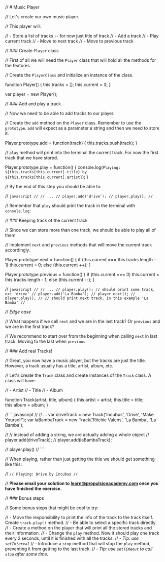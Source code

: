 // # Music Player

// Let's create our own music player.

// This player will:

//  - Store a list of tracks -- for now just title of track
//  - Add a track
//  - Play current track
//  - Move to next track
//  - Move to previous track

// ### Create `Player` class

// First of all we will need the `Player` class that will hold all the methods for the features.

// Create the `PlayerClass` and initialize an instance of the class.

function Player() {
  this.tracks = [];
  this.current = 0;
}

var player = new Player();

// ### Add and play a track

// Now we need to be able to add tracks to our player.

// Create the `add` method on the `Player` class. Remember to use the `prototype`. `add` will expect as a parameter a string and then we need to store it.

Player.prototype.add = function(track) {
  this.tracks.push(track);
}

// `play` method will print into the terminal the current track. For now the first track that we have stored.

Player.prototype.play = function() {
  console.log(`Playing: ${this.tracks[this.current].title} by ${this.tracks[this.current].artist}`);
}

// By the end of this step you should be able to:

// ```javascript
// // ...
// player.add('drive');
// player.play();
// ```

// Remember that `play` should print the track in the terminal with `console.log`;

// ### Keeping track of the current track

// Since we can store more than one track, we should be able to play all of them.

// Implement `next` and `previous` methods that will move the current track accordingly.

Player.prototype.next = function() {
  if (this.current === this.tracks.length - 1) this.current = 0;
  else (this.current ++);
}

Player.prototype.previous = function() {
  if (this.current === 0) this.current = this.tracks.length - 1;
  else (this.current --);
}

// ```javascript
// // ...
// player.play(); // should print some track, ex: 'drive'
// player.add('La Bamba');
// player.next();
// player.play();
// // should print next track, in this example 'La Bamba'
// ```

// *Edge case*

// What happens if we call `next` and we are in the last track? Or `previous` and we are in the first track?

// We recommend to start over from the beginning when calling `next` in last track. Moving to the last when `previous`.

// ### Add real Tracks!

// Great, you now have a music player, but the tracks are just the title. However, a track usually has a title, artist, album, etc.

// Let's create the `Track` class and create instances of the `Track` class. A class will have:

// - Artist
// - Title
// - Album

function Track(artist, title, album) {
  this.artist = artist;
  this.title = title;
  this.album = album;
}


// ```javascript
// // ...
var driveTrack = new Track('Incubus', 'Drive', 'Make Yourself');
var laBambaTrack = new Track('Ritchie Valens', 'La Bamba', 'La Bamba');

// // instead of adding a string, we are actually adding a whole object
// player.add(driveTrack);
// player.add(laBambaTrack);

// player.play()
// ```

// When playing, rather than just getting the title we should get something like this:

// ```
// Playing: Drive by Incubus
// ```

// **Please email your solution to <learn@propulsionacademy.com> once you have finished the exercise.**

// ### Bonus steps

// Some bonus steps that might be cool to try:

// - Move the responsibility to print the info of the track to the track itself. Create `track.play()` method.
// - Be able to select a specific track directly.
// - Create a method on the player that will print all the stored tracks and their information.
// - Change the `play` method. Now it should play one track every 2 seconds, until it is finished with all the tracks.
//   - *Tip: use `setInterval`*
// - Introduce a `stop` method that will stop the `play` method, preventing it from getting to the last track.
//   - *Tip: use `setTimeout` to call `stop` after some time.*
